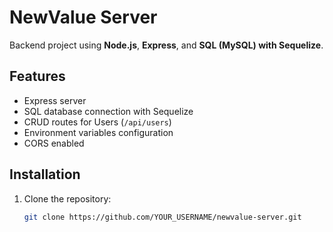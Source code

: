 # NewValue Server

Backend project using **Node.js**, **Express**, and **SQL (MySQL) with Sequelize**.

## Features

- Express server
- SQL database connection with Sequelize
- CRUD routes for Users (`/api/users`)
- Environment variables configuration
- CORS enabled

## Installation

1. Clone the repository:
   ```bash
   git clone https://github.com/YOUR_USERNAME/newvalue-server.git
